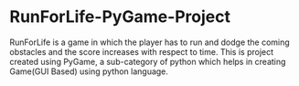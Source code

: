 # RunForLife-PyGame-Project
RunForLife is a game in which the player has to run and dodge the coming obstacles and the score increases with respect to time.
This is project created using PyGame, a sub-category of python which helps in creating Game(GUI Based) using python language. 
